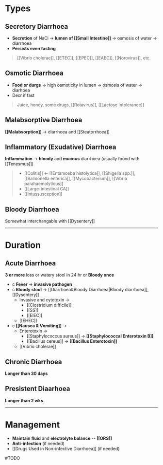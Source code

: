 # Types
## Secretory Diarrhoea
- **Secretion** of NaCl -> **lumen of [[Small Intestine]]** -> osmosis of water -> diarrhoea
- **Persists even fasting**
> [[Vibrio cholerae]], [[ETEC]], [[EPEC]], [[EAEC]], [[Norovirus]], etc.

## Osmotic Diarrhoea
- **Food or durgs** -> high osmoticity in lumen -> osmosis of water -> diarhoea
- Decr if fast
> Juice, honey, some drugs, [[Rotavirus]], [[Lactose Intolerance]]

## Malabsorptive Diarrhoea
**[[Malabsorption]]** -> diarrhoea and [[Steatorrhoea]]

## Inflammatory (Exudative) Diarrhoea
**Inflammation** -> **bloody** and **mucous** diarrhoea (usually found with [[Tenesmus]])
> - [[Colitis]] <- [[Entamoeba histolytica]], [[Shigella spp.]], [[Salmonella enterica]], [[Mycobacterium]], [[Vibrio parahaemolyticus]]
> - [[Large-intestinal CA]]
> - [[Intussusception]]

## Bloody Diarrhoea
Somewhat interchangable with [[Dysentery]] 

---
# Duration
## Acute Diarrhoea
**3 or more** loss or watery stool in 24 hr or **Bloody once** 
- c **Fever** -> **invasive pathogen**
- c **Bloody stool** -> [[Diarrhoea#Bloody Diarrhoea|Bloody diarrhoea]], [[Dysentery]]
	- Invasive and cytotoxin -> 
		- [[Clostridium difficile]]
		- [[SS]]
		- [[EIEC]]
	- [[EHEC]]
- c **[[Nausea & Vomiting]]** ->
	- Enterotoxin ->
		- [[Staphylococcus aureus]] -> **[[Staphylococcal Enterotoxin B]]**
		- [[Bacillus cereus]] -> **[[Bacillus Enterotoxin]]**
	- [[Vibrio cholerae]]

## Chronic Diarrhoea
**Longer than 30 days**

## Presistent Diaarhoea
**Longer than 2 wks.**

---

 # Management
 - **Maintain fluid** and **electrolyte balance** -- **[[ORS]]**
 - **Anti-infection** (if needed)
 - [[Drugs Used in Non-infective Diarrhoea]] (if needed)

#TODO 